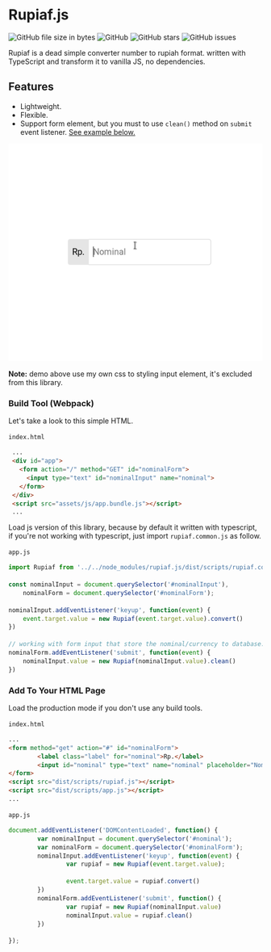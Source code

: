 # Rupiaf.js

<p>
        <img alt="GitHub file size in bytes" src="https://img.shields.io/github/size/nurofsun/Rupiaf.js/dist/scripts/rupiaf.js">
        <img alt="GitHub" src="https://img.shields.io/github/license/nurofsun/Rupiaf.js">
        <img alt="GitHub stars" src="https://img.shields.io/github/stars/nurofsun/Rupiaf.js?style=social">
        <img alt="GitHub issues" src="https://img.shields.io/github/issues/nurofsun/Rupiaf.js">
</p>

Rupiaf is a dead simple converter number to rupiah format. written with TypeScript and transform it to vanilla JS, no dependencies.

## Features
- Lightweight.
- Flexible.
- Support form element, but you must to use `clean()` method on `submit` event listener. [See example below.](#add-to-your-html-page)

<p align="center"><img src="./demo.gif" alt="Rupiaf.js convert any number to rupiah."></p>

**Note:** demo above use my own css to styling input element, it's excluded from this library.

### Build Tool (Webpack)
Let's take a look to this simple HTML.

`index.html`
```html
 ...
 <div id="app">
   <form action="/" method="GET" id="nominalForm">
     <input type="text" id="nominalInput" name="nominal">
   </form>
 </div>
 <script src="assets/js/app.bundle.js"></script>
 ...
```

Load js version of this library, because by default it written with typescript, if you're not working with typescript, just import `rupiaf.common.js` as follow.

`app.js`
```js
import Rupiaf from '../../node_modules/rupiaf.js/dist/scripts/rupiaf.common.js'

const nominalInput = document.querySelector('#nominalInput'),
    nominalForm = document.querySelector('#nominalForm');

nominalInput.addEventListener('keyup', function(event) {
    event.target.value = new Rupiaf(event.target.value).convert()
})

// working with form input that store the nominal/currency to database.
nominalForm.addEventListener('submit', function(event) {
    nominalInput.value = new Rupiaf(nominalInput.value).clean()
})
```

### Add To Your HTML Page

Load the production mode if you don't use any build tools.

`index.html`
```html
...
<form method="get" action="#" id="nominalForm">
        <label class="label" for="nominal">Rp.</label>
        <input id="nominal" type="text" name="nominal" placeholder="Nominal" autocomplete="off">
</form>
<script src="dist/scripts/rupiaf.js"></script>
<script src="dist/scripts/app.js"></script>
...
```

`app.js`
```javascript
document.addEventListener('DOMContentLoaded', function() {
        var nominalInput = document.querySelector('#nominal');
        var nominalForm = document.querySelector('#nominalForm');
        nominalInput.addEventListener('keyup', function(event) {
                var rupiaf = new Rupiaf(event.target.value);

                event.target.value = rupiaf.convert()
        })
        nominalForm.addEventListener('submit', function() {
                var rupiaf = new Rupiaf(nominalInput.value)
                nominalInput.value = rupiaf.clean()
        })
        
});
```
